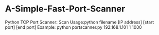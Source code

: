 # A-Simple-Fast-Port-Scanner

Python TCP Port Scanner:
Scan Usage:python filename [IP address] [start port] [end port] Example: python portscanner.py 192.168.1.101 1 1000

